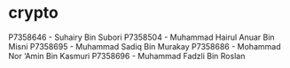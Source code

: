 # crypto
P7358646 - Suhairy Bin Subori
P7358504 - Muhammad Hairul Anuar Bin Misni 
P7358695 - Muhammad Sadiq Bin Murakay 
P7358686 - Mohammad Nor ‘Amin Bin Kasmuri 
P7358696 - Muhammad Fadzli Bin Roslan 
